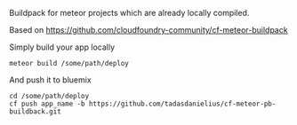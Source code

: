 Buildpack for meteor projects which are already locally compiled.

Based on https://github.com/cloudfoundry-community/cf-meteor-buildpack

Simply build your app locally
```
meteor build /some/path/deploy
```
And push it to bluemix
```
cd /some/path/deploy
cf push app_name -b https://github.com/tadasdanielius/cf-meteor-pb-buildback.git
```


